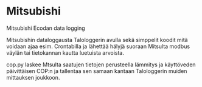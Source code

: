 # Mitsubishi
Mitsubishi Ecodan data logging

Mitsubishin dataloggausta Talologgerin avulla sekä simppelit koodit mitä voidaan ajaa esim. Crontabilla ja lähettää hälyjä suoraan Mitsulta modbus väylän tai tietokannan kautta luetuista arvoista.

cop.py laskee Mtsulta saatujen tietojen perusteella lämmitys ja käyttöveden päivittäisen COP:n ja tallentaa sen samaan kantaan Talologgerin muiden mittauksen joukkoon.

